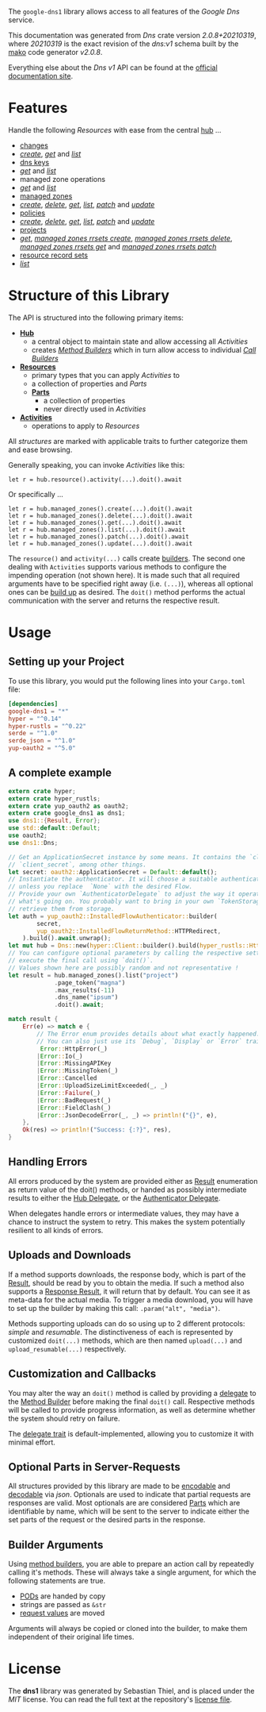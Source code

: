 <!---
DO NOT EDIT !
This file was generated automatically from 'src/mako/api/README.md.mako'
DO NOT EDIT !
-->
The `google-dns1` library allows access to all features of the *Google Dns* service.

This documentation was generated from *Dns* crate version *2.0.8+20210319*, where *20210319* is the exact revision of the *dns:v1* schema built by the [mako](http://www.makotemplates.org/) code generator *v2.0.8*.

Everything else about the *Dns* *v1* API can be found at the
[official documentation site](https://cloud.google.com/dns/docs).
# Features

Handle the following *Resources* with ease from the central [hub](https://docs.rs/google-dns1/2.0.8+20210319/google_dns1/Dns) ... 

* [changes](https://docs.rs/google-dns1/2.0.8+20210319/google_dns1/api::Change)
 * [*create*](https://docs.rs/google-dns1/2.0.8+20210319/google_dns1/api::ChangeCreateCall), [*get*](https://docs.rs/google-dns1/2.0.8+20210319/google_dns1/api::ChangeGetCall) and [*list*](https://docs.rs/google-dns1/2.0.8+20210319/google_dns1/api::ChangeListCall)
* [dns keys](https://docs.rs/google-dns1/2.0.8+20210319/google_dns1/api::DnsKey)
 * [*get*](https://docs.rs/google-dns1/2.0.8+20210319/google_dns1/api::DnsKeyGetCall) and [*list*](https://docs.rs/google-dns1/2.0.8+20210319/google_dns1/api::DnsKeyListCall)
* managed zone operations
 * [*get*](https://docs.rs/google-dns1/2.0.8+20210319/google_dns1/api::ManagedZoneOperationGetCall) and [*list*](https://docs.rs/google-dns1/2.0.8+20210319/google_dns1/api::ManagedZoneOperationListCall)
* [managed zones](https://docs.rs/google-dns1/2.0.8+20210319/google_dns1/api::ManagedZone)
 * [*create*](https://docs.rs/google-dns1/2.0.8+20210319/google_dns1/api::ManagedZoneCreateCall), [*delete*](https://docs.rs/google-dns1/2.0.8+20210319/google_dns1/api::ManagedZoneDeleteCall), [*get*](https://docs.rs/google-dns1/2.0.8+20210319/google_dns1/api::ManagedZoneGetCall), [*list*](https://docs.rs/google-dns1/2.0.8+20210319/google_dns1/api::ManagedZoneListCall), [*patch*](https://docs.rs/google-dns1/2.0.8+20210319/google_dns1/api::ManagedZonePatchCall) and [*update*](https://docs.rs/google-dns1/2.0.8+20210319/google_dns1/api::ManagedZoneUpdateCall)
* [policies](https://docs.rs/google-dns1/2.0.8+20210319/google_dns1/api::Policy)
 * [*create*](https://docs.rs/google-dns1/2.0.8+20210319/google_dns1/api::PolicyCreateCall), [*delete*](https://docs.rs/google-dns1/2.0.8+20210319/google_dns1/api::PolicyDeleteCall), [*get*](https://docs.rs/google-dns1/2.0.8+20210319/google_dns1/api::PolicyGetCall), [*list*](https://docs.rs/google-dns1/2.0.8+20210319/google_dns1/api::PolicyListCall), [*patch*](https://docs.rs/google-dns1/2.0.8+20210319/google_dns1/api::PolicyPatchCall) and [*update*](https://docs.rs/google-dns1/2.0.8+20210319/google_dns1/api::PolicyUpdateCall)
* [projects](https://docs.rs/google-dns1/2.0.8+20210319/google_dns1/api::Project)
 * [*get*](https://docs.rs/google-dns1/2.0.8+20210319/google_dns1/api::ProjectGetCall), [*managed zones rrsets create*](https://docs.rs/google-dns1/2.0.8+20210319/google_dns1/api::ProjectManagedZoneRrsetCreateCall), [*managed zones rrsets delete*](https://docs.rs/google-dns1/2.0.8+20210319/google_dns1/api::ProjectManagedZoneRrsetDeleteCall), [*managed zones rrsets get*](https://docs.rs/google-dns1/2.0.8+20210319/google_dns1/api::ProjectManagedZoneRrsetGetCall) and [*managed zones rrsets patch*](https://docs.rs/google-dns1/2.0.8+20210319/google_dns1/api::ProjectManagedZoneRrsetPatchCall)
* [resource record sets](https://docs.rs/google-dns1/2.0.8+20210319/google_dns1/api::ResourceRecordSet)
 * [*list*](https://docs.rs/google-dns1/2.0.8+20210319/google_dns1/api::ResourceRecordSetListCall)




# Structure of this Library

The API is structured into the following primary items:

* **[Hub](https://docs.rs/google-dns1/2.0.8+20210319/google_dns1/Dns)**
    * a central object to maintain state and allow accessing all *Activities*
    * creates [*Method Builders*](https://docs.rs/google-dns1/2.0.8+20210319/google_dns1/client::MethodsBuilder) which in turn
      allow access to individual [*Call Builders*](https://docs.rs/google-dns1/2.0.8+20210319/google_dns1/client::CallBuilder)
* **[Resources](https://docs.rs/google-dns1/2.0.8+20210319/google_dns1/client::Resource)**
    * primary types that you can apply *Activities* to
    * a collection of properties and *Parts*
    * **[Parts](https://docs.rs/google-dns1/2.0.8+20210319/google_dns1/client::Part)**
        * a collection of properties
        * never directly used in *Activities*
* **[Activities](https://docs.rs/google-dns1/2.0.8+20210319/google_dns1/client::CallBuilder)**
    * operations to apply to *Resources*

All *structures* are marked with applicable traits to further categorize them and ease browsing.

Generally speaking, you can invoke *Activities* like this:

```Rust,ignore
let r = hub.resource().activity(...).doit().await
```

Or specifically ...

```ignore
let r = hub.managed_zones().create(...).doit().await
let r = hub.managed_zones().delete(...).doit().await
let r = hub.managed_zones().get(...).doit().await
let r = hub.managed_zones().list(...).doit().await
let r = hub.managed_zones().patch(...).doit().await
let r = hub.managed_zones().update(...).doit().await
```

The `resource()` and `activity(...)` calls create [builders][builder-pattern]. The second one dealing with `Activities` 
supports various methods to configure the impending operation (not shown here). It is made such that all required arguments have to be 
specified right away (i.e. `(...)`), whereas all optional ones can be [build up][builder-pattern] as desired.
The `doit()` method performs the actual communication with the server and returns the respective result.

# Usage

## Setting up your Project

To use this library, you would put the following lines into your `Cargo.toml` file:

```toml
[dependencies]
google-dns1 = "*"
hyper = "^0.14"
hyper-rustls = "^0.22"
serde = "^1.0"
serde_json = "^1.0"
yup-oauth2 = "^5.0"
```

## A complete example

```Rust
extern crate hyper;
extern crate hyper_rustls;
extern crate yup_oauth2 as oauth2;
extern crate google_dns1 as dns1;
use dns1::{Result, Error};
use std::default::Default;
use oauth2;
use dns1::Dns;

// Get an ApplicationSecret instance by some means. It contains the `client_id` and 
// `client_secret`, among other things.
let secret: oauth2::ApplicationSecret = Default::default();
// Instantiate the authenticator. It will choose a suitable authentication flow for you, 
// unless you replace  `None` with the desired Flow.
// Provide your own `AuthenticatorDelegate` to adjust the way it operates and get feedback about 
// what's going on. You probably want to bring in your own `TokenStorage` to persist tokens and
// retrieve them from storage.
let auth = yup_oauth2::InstalledFlowAuthenticator::builder(
        secret,
        yup_oauth2::InstalledFlowReturnMethod::HTTPRedirect,
    ).build().await.unwrap();
let mut hub = Dns::new(hyper::Client::builder().build(hyper_rustls::HttpsConnector::with_native_roots()), auth);
// You can configure optional parameters by calling the respective setters at will, and
// execute the final call using `doit()`.
// Values shown here are possibly random and not representative !
let result = hub.managed_zones().list("project")
             .page_token("magna")
             .max_results(-11)
             .dns_name("ipsum")
             .doit().await;

match result {
    Err(e) => match e {
        // The Error enum provides details about what exactly happened.
        // You can also just use its `Debug`, `Display` or `Error` traits
         Error::HttpError(_)
        |Error::Io(_)
        |Error::MissingAPIKey
        |Error::MissingToken(_)
        |Error::Cancelled
        |Error::UploadSizeLimitExceeded(_, _)
        |Error::Failure(_)
        |Error::BadRequest(_)
        |Error::FieldClash(_)
        |Error::JsonDecodeError(_, _) => println!("{}", e),
    },
    Ok(res) => println!("Success: {:?}", res),
}

```
## Handling Errors

All errors produced by the system are provided either as [Result](https://docs.rs/google-dns1/2.0.8+20210319/google_dns1/client::Result) enumeration as return value of
the doit() methods, or handed as possibly intermediate results to either the 
[Hub Delegate](https://docs.rs/google-dns1/2.0.8+20210319/google_dns1/client::Delegate), or the [Authenticator Delegate](https://docs.rs/yup-oauth2/*/yup_oauth2/trait.AuthenticatorDelegate.html).

When delegates handle errors or intermediate values, they may have a chance to instruct the system to retry. This 
makes the system potentially resilient to all kinds of errors.

## Uploads and Downloads
If a method supports downloads, the response body, which is part of the [Result](https://docs.rs/google-dns1/2.0.8+20210319/google_dns1/client::Result), should be
read by you to obtain the media.
If such a method also supports a [Response Result](https://docs.rs/google-dns1/2.0.8+20210319/google_dns1/client::ResponseResult), it will return that by default.
You can see it as meta-data for the actual media. To trigger a media download, you will have to set up the builder by making
this call: `.param("alt", "media")`.

Methods supporting uploads can do so using up to 2 different protocols: 
*simple* and *resumable*. The distinctiveness of each is represented by customized 
`doit(...)` methods, which are then named `upload(...)` and `upload_resumable(...)` respectively.

## Customization and Callbacks

You may alter the way an `doit()` method is called by providing a [delegate](https://docs.rs/google-dns1/2.0.8+20210319/google_dns1/client::Delegate) to the 
[Method Builder](https://docs.rs/google-dns1/2.0.8+20210319/google_dns1/client::CallBuilder) before making the final `doit()` call. 
Respective methods will be called to provide progress information, as well as determine whether the system should 
retry on failure.

The [delegate trait](https://docs.rs/google-dns1/2.0.8+20210319/google_dns1/client::Delegate) is default-implemented, allowing you to customize it with minimal effort.

## Optional Parts in Server-Requests

All structures provided by this library are made to be [encodable](https://docs.rs/google-dns1/2.0.8+20210319/google_dns1/client::RequestValue) and 
[decodable](https://docs.rs/google-dns1/2.0.8+20210319/google_dns1/client::ResponseResult) via *json*. Optionals are used to indicate that partial requests are responses 
are valid.
Most optionals are are considered [Parts](https://docs.rs/google-dns1/2.0.8+20210319/google_dns1/client::Part) which are identifiable by name, which will be sent to 
the server to indicate either the set parts of the request or the desired parts in the response.

## Builder Arguments

Using [method builders](https://docs.rs/google-dns1/2.0.8+20210319/google_dns1/client::CallBuilder), you are able to prepare an action call by repeatedly calling it's methods.
These will always take a single argument, for which the following statements are true.

* [PODs][wiki-pod] are handed by copy
* strings are passed as `&str`
* [request values](https://docs.rs/google-dns1/2.0.8+20210319/google_dns1/client::RequestValue) are moved

Arguments will always be copied or cloned into the builder, to make them independent of their original life times.

[wiki-pod]: http://en.wikipedia.org/wiki/Plain_old_data_structure
[builder-pattern]: http://en.wikipedia.org/wiki/Builder_pattern
[google-go-api]: https://github.com/google/google-api-go-client

# License
The **dns1** library was generated by Sebastian Thiel, and is placed 
under the *MIT* license.
You can read the full text at the repository's [license file][repo-license].

[repo-license]: https://github.com/Byron/google-apis-rsblob/main/LICENSE.md
